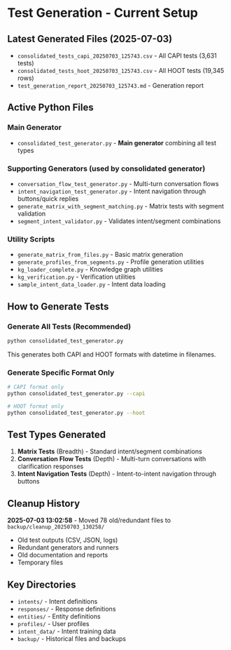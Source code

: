 # Test Generation - Current Setup

## Latest Generated Files (2025-07-03)
- `consolidated_tests_capi_20250703_125743.csv` - All CAPI tests (3,631 tests)
- `consolidated_tests_hoot_20250703_125743.csv` - All HOOT tests (19,345 rows)  
- `test_generation_report_20250703_125743.md` - Generation report

## Active Python Files

### Main Generator
- `consolidated_test_generator.py` - **Main generator** combining all test types

### Supporting Generators (used by consolidated generator)
- `conversation_flow_test_generator.py` - Multi-turn conversation flows
- `intent_navigation_test_generator.py` - Intent navigation through buttons/quick replies
- `generate_matrix_with_segment_matching.py` - Matrix tests with segment validation
- `segment_intent_validator.py` - Validates intent/segment combinations

### Utility Scripts
- `generate_matrix_from_files.py` - Basic matrix generation
- `generate_profiles_from_segments.py` - Profile generation utilities
- `kg_loader_complete.py` - Knowledge graph utilities
- `kg_verification.py` - Verification utilities
- `sample_intent_data_loader.py` - Intent data loading

## How to Generate Tests

### Generate All Tests (Recommended)
```bash
python consolidated_test_generator.py
```
This generates both CAPI and HOOT formats with datetime in filenames.

### Generate Specific Format Only
```bash
# CAPI format only
python consolidated_test_generator.py --capi

# HOOT format only  
python consolidated_test_generator.py --hoot
```

## Test Types Generated

1. **Matrix Tests** (Breadth) - Standard intent/segment combinations
2. **Conversation Flow Tests** (Depth) - Multi-turn conversations with clarification responses
3. **Intent Navigation Tests** (Depth) - Intent-to-intent navigation through buttons

## Cleanup History

**2025-07-03 13:02:58** - Moved 78 old/redundant files to `backup/cleanup_20250703_130258/`
- Old test outputs (CSV, JSON, logs)
- Redundant generators and runners
- Old documentation and reports
- Temporary files

## Key Directories
- `intents/` - Intent definitions
- `responses/` - Response definitions  
- `entities/` - Entity definitions
- `profiles/` - User profiles
- `intent_data/` - Intent training data
- `backup/` - Historical files and backups